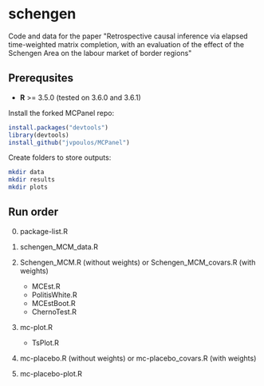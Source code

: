 # schengen
Code and data for the paper "Retrospective causal inference via elapsed time-weighted
matrix completion, with an evaluation of the effect of the
Schengen Area on the labour market of border regions"

Prerequsites
------

* **R** >= 3.5.0 (tested on 3.6.0 and 3.6.1)

Install the forked MCPanel repo:
```R
install.packages("devtools")
library(devtools) 
install_github("jvpoulos/MCPanel")
```

Create folders to store outputs:

```bash
mkdir data
mkdir results
mkdir plots
```

Run order
------

0. package-list.R
1. schengen_MCM_data.R
2. Schengen_MCM.R (without weights) 
	or Schengen_MCM_covars.R (with weights)
	* MCEst.R
	* PolitisWhite.R
	* MCEstBoot.R
	* ChernoTest.R

3. mc-plot.R
	* TsPlot.R

4. mc-placebo.R (without weights)
	or mc-placebo_covars.R (with weights)
5. mc-placebo-plot.R